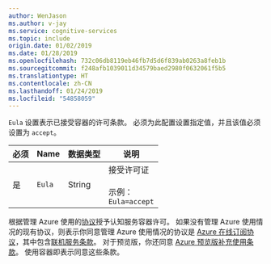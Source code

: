 ```yaml
---
author: WenJason
ms.author: v-jay
ms.service: cognitive-services
ms.topic: include
origin.date: 01/02/2019
ms.date: 01/28/2019
ms.openlocfilehash: 732c06db8119eb46fb7d5d6f839ab0263a8feb1b
ms.sourcegitcommit: f248afb1039011d34579baed2980f0632061f5b5
ms.translationtype: HT
ms.contentlocale: zh-CN
ms.lasthandoff: 01/24/2019
ms.locfileid: "54858059"
---
```

`Eula` 设置表示已接受容器的许可条款。 必须为此配置设置指定值，并且该值必须设置为 `accept`。

|必须| Name | 数据类型 | 说明 |
|--|------|-----------|-------------|
|是| `Eula` | String | 接受许可证<br><br>示例：<br>`Eula=accept` |

根据管理 Azure 使用的[协议](https://www.azure.cn/zh-cn/support/legal/)授予认知服务容器许可。 如果没有管理 Azure 使用情况的现有协议，则表示你同意管理 Azure 使用情况的协议是 [Azure 在线订阅协议](https://www.azure.cn/zh-cn/support/legal/subscription-agreement/)，其中包含[联机服务条款](https://go.microsoft.com/fwlink/?linkid=2018760)。 对于预览版，你还同意 [Azure 预览版补充使用条款](https://www.azure.cn/zh-cn/support/legal/sla/)。 使用容器即表示同意这些条款。
